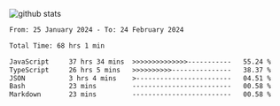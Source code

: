 
![github stats](https://github-readme-stats.vercel.app/api?username=realmahd1&show_icons=true&theme=codeSTACKr&hide_rank=true&count_private=true)

<!--START_SECTION:waka-->

```txt
From: 25 January 2024 - To: 24 February 2024

Total Time: 68 hrs 1 min

JavaScript     37 hrs 34 mins  >>>>>>>>>>>>>>-----------   55.24 %
TypeScript     26 hrs 5 mins   >>>>>>>>>>---------------   38.37 %
JSON           3 hrs 4 mins    >------------------------   04.51 %
Bash           23 mins         -------------------------   00.58 %
Markdown       23 mins         -------------------------   00.58 %
```

<!--END_SECTION:waka-->
